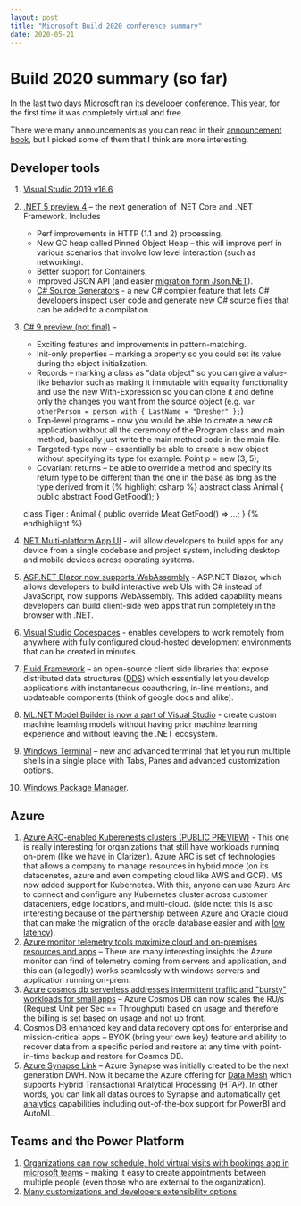 ```yaml
---
layout: post
title: "Microsoft Build 2020 conference summary"
date: 2020-05-21
---
```

# Build 2020 summary (so far)

In the last two days Microsoft ran its developer conference. This year, for the first time it was completely virtual and free.

There were many announcements as you can read in their [announcement book](https://news.microsoft.com/build-2020-book-of-news/), but I picked some of them that I think are more interesting.

## Developer tools
	

1. [Visual Studio 2019 v16.6](https://devblogs.microsoft.com/visualstudio/visual-studio-2019-v16-6-and-v16-7-preview-1-ship-today/)
2. [.NET 5 preview 4](https://devblogs.microsoft.com/dotnet/announcing-net-5-preview-4-and-our-journey-to-one-net/) – the next generation of .NET Core and .NET Framework.
 Includes
   *  Perf improvements in HTTP (1.1 and 2) processing.
   *  New GC heap called Pinned Object Heap – this will improve perf in various scenarios that involve low level interaction (such as networking).
   *  Better support for Containers.
   *  Improved JSON API (and easier [migration form Json.NET](https://docs.microsoft.com/dotnet/standard/serialization/system-text-json-migrate-from-newtonsoft-how-to)).
   *  [C# Source Generators](https://devblogs.microsoft.com/dotnet/introducing-c-source-generators/) - a new C# compiler feature that lets C# developers inspect user code and generate new C# source files that can be added to a compilation.
3. [C# 9 preview (not final)](https://devblogs.microsoft.com/dotnet/welcome-to-c-9-0/) –
   * Exciting features and improvements in pattern-matching.
   * Init-only properties – marking a property so you could set its value during the object initialization.
   * Records – marking a class as &quot;data object&quot; so you can give a value-like behavior such as making it immutable with equality functionality and use the new With-Expression so you can clone it and define only the changes you want from the source object (e.g. `var otherPerson = person with { LastName = "Dresher" };`)
   * Top-level programs – now you would be able to create a new c# application without all the ceremony of the Program class and main method, basically just write the main method code in the main file.
   * Targeted-type new – essentially be able to create a new object without specifying its type for example: Point p = new (3, 5);
   * Covariant returns – be able to override a method and specify its return type to be different than the one in the base as long as the type derived from it
{% highlight csharp %} 
    abstract class Animal
    {
          public abstract Food GetFood();
    }

    class Tiger : Animal
    {
          public override Meat GetFood() => ...;
    }
{% endhighlight %} 

4. [NET Multi-platform App UI](https://devblogs.microsoft.com/dotnet/introducing-net-multi-platform-app-ui/) - will allow developers to build apps for any device from a single codebase and project system, including desktop and mobile devices across operating systems.
  5. [ASP.NET Blazor now supports WebAssembly](https://devblogs.microsoft.com/aspnet/blazor-webassembly-3-2-0-now-available/) - ASP.NET Blazor, which allows developers to build interactive web UIs with C# instead of JavaScript, now supports WebAssembly. This added capability means developers can build client-side web apps that run completely in the browser with .NET.
  6. [Visual Studio Codespaces](https://devblogs.microsoft.com/visualstudio/expanding-visual-studio-2019-support-for-visual-studio-codespaces/) - enables developers to work remotely from anywhere with fully configured cloud-hosted development environments that can be created in minutes.
  7. [Fluid Framework](https://support.microsoft.com/en-us/office/get-started-with-fluid-framework-preview-d05278db-b82b-4d1f-8523-cf0c9c2fb2df) – an open-source client side libraries that expose distributed data structures ([DDS](https://www.usenix.org/legacy/publications/library/proceedings/osdi2000/full_papers/gribble/gribble_html/node2.html)) which essentially let you develop applications with instantaneous coauthoring, in-line mentions, and updateable components (think of google docs and alike).
  8. [ML.NET Model Builder is now a part of Visual Studio](https://devblogs.microsoft.com/dotnet/ml-net-model-builder-is-now-a-part-of-visual-studio/) - create custom machine learning models without having prior machine learning experience and without leaving the .NET ecosystem.
  9. [Windows Terminal](https://devblogs.microsoft.com/commandline/windows-terminal-1-0/) – new and advanced terminal that let you run multiple shells in a single place with Tabs, Panes and advanced customization options.
  10. [Windows Package Manager](https://devblogs.microsoft.com/commandline/windows-package-manager-preview/).


## Azure

1. [Azure ARC-enabled Kuberenests clusters (PUBLIC PREVIEW)](https://azure.microsoft.com/en-us/blog/azure-arc-enabled-kubernetes-preview-and-new-ecosystem-partners/) - This one is really interesting for organizations that still have workloads running on-prem (like we have in Clarizen). Azure ARC is set of technologies that allows a company to manage resources in hybrid mode (on its datacenetes, azure and even competing cloud like AWS and GCP).
 MS now added support for Kubernetes. With this, anyone can use Azure Arc to connect and configure any Kubernetes cluster across customer datacenters, edge locations, and multi-cloud.
 (side note: this is also interesting because of the partnership between Azure and Oracle cloud that can make the migration of the oracle database easier and with [low latency](https://docs.oracle.com/en/solutions/learn-azure-oci-interconnect/index.html#GUID-A3BCA684-47C4-4644-90E8-99A7E3E0A6FE)).
2. [Azure monitor telemetry tools maximize cloud and on-premises resources and apps](https://azure.microsoft.com/en-us/updates/.azure-monitor-enhancements-are-now-available/) – There are many interesting insights the Azure monitor can find of telemetry coming from servers and application, and this can (allegedly) works seamlessly with windows servers and application running on-prem.
3. [Azure cosmos db serverless addresses intermittent traffic and &quot;bursty&quot; workloads for small apps](https://devblogs.microsoft.com/cosmosdb/autoscale-serverless-offers/) – Azure Cosmos DB can now scales the RU/s (Request Unit per Sec == Throughput) based on usage and therefore the billing is set based on usage and not up front.
4. Cosmos DB enhanced key and data recovery options for enterprise and mission-critical apps – BYOK (bring your own key) feature and ability to recover data from a specific period and restore at any time with point-in-time backup and restore for Cosmos DB.
5. [Azure Synapse Link](https://azure.microsoft.com/en-us/blog/azure-analytics-clarity-in-an-instant/) – Azure Synapse was initially created to be the next generation DWH. Now it became the Azure offering for [Data Mesh](https://www.thoughtworks.com/radar/techniques/data-mesh) which supports Hybrid Transactional Analytical Processing (HTAP). In other words, you can link all datas ources to Synapse and automatically get [analytics](https://azure.microsoft.com/en-us/services/synapse-analytics/#overview) capabilities including out-of-the-box support for PowerBI and AutoML.

## Teams and the Power Platform

1. [Organizations can now schedule, hold virtual visits with bookings app in microsoft teams](https://aka.ms/Bookings_Virtual_Visits) – making it easy to create appointments between multiple people (even those who are external to the organization).
2. [Many customizations and developers extensibility options](https://www.microsoft.com/en-us/microsoft-365/blog/2020/05/19/microsoft-teams-fluid-framework-new-microsoft-365/). 
